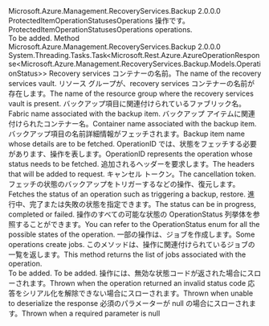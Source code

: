 <Type Name="IProtectedItemOperationStatusesOperations" FullName="Microsoft.Azure.Management.RecoveryServices.Backup.IProtectedItemOperationStatusesOperations">
  <TypeSignature Language="C#" Value="public interface IProtectedItemOperationStatusesOperations" />
  <TypeSignature Language="ILAsm" Value=".class public interface auto ansi abstract IProtectedItemOperationStatusesOperations" />
  <TypeSignature Language="DocId" Value="T:Microsoft.Azure.Management.RecoveryServices.Backup.IProtectedItemOperationStatusesOperations" />
  <TypeSignature Language="VB.NET" Value="Public Interface IProtectedItemOperationStatusesOperations" />
  <TypeSignature Language="F#" Value="type IProtectedItemOperationStatusesOperations = interface" />
  <AssemblyInfo>
    <AssemblyName>Microsoft.Azure.Management.RecoveryServices.Backup</AssemblyName>
    <AssemblyVersion>2.0.0.0</AssemblyVersion>
  </AssemblyInfo>
  <Interfaces />
  <Docs>
    <summary>
            <span data-ttu-id="ead25-101">ProtectedItemOperationStatusesOperations 操作です。</span><span class="sxs-lookup"><span data-stu-id="ead25-101">ProtectedItemOperationStatusesOperations operations.</span></span>
            </summary>
    <remarks>To be added.</remarks>
  </Docs>
  <Members>
    <Member MemberName="GetWithHttpMessagesAsync">
      <MemberSignature Language="C#" Value="public System.Threading.Tasks.Task&lt;Microsoft.Rest.Azure.AzureOperationResponse&lt;Microsoft.Azure.Management.RecoveryServices.Backup.Models.OperationStatus&gt;&gt; GetWithHttpMessagesAsync (string vaultName, string resourceGroupName, string fabricName, string containerName, string protectedItemName, string operationId, System.Collections.Generic.Dictionary&lt;string,System.Collections.Generic.List&lt;string&gt;&gt; customHeaders = null, System.Threading.CancellationToken cancellationToken = null);" />
      <MemberSignature Language="ILAsm" Value=".method public hidebysig newslot virtual instance class System.Threading.Tasks.Task`1&lt;class Microsoft.Rest.Azure.AzureOperationResponse`1&lt;class Microsoft.Azure.Management.RecoveryServices.Backup.Models.OperationStatus&gt;&gt; GetWithHttpMessagesAsync(string vaultName, string resourceGroupName, string fabricName, string containerName, string protectedItemName, string operationId, class System.Collections.Generic.Dictionary`2&lt;string, class System.Collections.Generic.List`1&lt;string&gt;&gt; customHeaders, valuetype System.Threading.CancellationToken cancellationToken) cil managed" />
      <MemberSignature Language="DocId" Value="M:Microsoft.Azure.Management.RecoveryServices.Backup.IProtectedItemOperationStatusesOperations.GetWithHttpMessagesAsync(System.String,System.String,System.String,System.String,System.String,System.String,System.Collections.Generic.Dictionary{System.String,System.Collections.Generic.List{System.String}},System.Threading.CancellationToken)" />
      <MemberSignature Language="F#" Value="abstract member GetWithHttpMessagesAsync : string * string * string * string * string * string * System.Collections.Generic.Dictionary&lt;string, System.Collections.Generic.List&lt;string&gt;&gt; * System.Threading.CancellationToken -&gt; System.Threading.Tasks.Task&lt;Microsoft.Rest.Azure.AzureOperationResponse&lt;Microsoft.Azure.Management.RecoveryServices.Backup.Models.OperationStatus&gt;&gt;" Usage="iProtectedItemOperationStatusesOperations.GetWithHttpMessagesAsync (vaultName, resourceGroupName, fabricName, containerName, protectedItemName, operationId, customHeaders, cancellationToken)" />
      <MemberType>Method</MemberType>
      <AssemblyInfo>
        <AssemblyName>Microsoft.Azure.Management.RecoveryServices.Backup</AssemblyName>
        <AssemblyVersion>2.0.0.0</AssemblyVersion>
      </AssemblyInfo>
      <ReturnValue>
        <ReturnType>System.Threading.Tasks.Task&lt;Microsoft.Rest.Azure.AzureOperationResponse&lt;Microsoft.Azure.Management.RecoveryServices.Backup.Models.OperationStatus&gt;&gt;</ReturnType>
      </ReturnValue>
      <Parameters>
        <Parameter Name="vaultName" Type="System.String" />
        <Parameter Name="resourceGroupName" Type="System.String" />
        <Parameter Name="fabricName" Type="System.String" />
        <Parameter Name="containerName" Type="System.String" />
        <Parameter Name="protectedItemName" Type="System.String" />
        <Parameter Name="operationId" Type="System.String" />
        <Parameter Name="customHeaders" Type="System.Collections.Generic.Dictionary&lt;System.String,System.Collections.Generic.List&lt;System.String&gt;&gt;" />
        <Parameter Name="cancellationToken" Type="System.Threading.CancellationToken" />
      </Parameters>
      <Docs>
        <param name="vaultName">
            <span data-ttu-id="ead25-102">Recovery services コンテナーの名前。</span><span class="sxs-lookup"><span data-stu-id="ead25-102">The name of the recovery services vault.</span></span>
            </param>
        <param name="resourceGroupName">
            <span data-ttu-id="ead25-103">リソース グループが、recovery services コンテナーの名前が存在します。</span><span class="sxs-lookup"><span data-stu-id="ead25-103">The name of the resource group where the recovery services vault is present.</span></span>
            </param>
        <param name="fabricName">
            <span data-ttu-id="ead25-104">バックアップ項目に関連付けられているファブリック名。</span><span class="sxs-lookup"><span data-stu-id="ead25-104">Fabric name associated with the backup item.</span></span>
            </param>
        <param name="containerName">
            <span data-ttu-id="ead25-105">バックアップ アイテムに関連付けられたコンテナー名。</span><span class="sxs-lookup"><span data-stu-id="ead25-105">Container name associated with the backup item.</span></span>
            </param>
        <param name="protectedItemName">
            <span data-ttu-id="ead25-106">バックアップ項目の名前詳細情報がフェッチされます。</span><span class="sxs-lookup"><span data-stu-id="ead25-106">Backup item name whose details are to be fetched.</span></span>
            </param>
        <param name="operationId">
            <span data-ttu-id="ead25-107">OperationID では、状態をフェッチする必要があります、操作を表します。</span><span class="sxs-lookup"><span data-stu-id="ead25-107">OperationID represents the operation whose status needs to be fetched.</span></span>
            </param>
        <param name="customHeaders">
            <span data-ttu-id="ead25-108">追加されるヘッダーを要求します。</span><span class="sxs-lookup"><span data-stu-id="ead25-108">The headers that will be added to request.</span></span>
            </param>
        <param name="cancellationToken">
            <span data-ttu-id="ead25-109">キャンセル トークン。</span><span class="sxs-lookup"><span data-stu-id="ead25-109">The cancellation token.</span></span>
            </param>
        <summary>
            <span data-ttu-id="ead25-110">フェッチの状態のバックアップをトリガーするなどの操作、復元します。</span><span class="sxs-lookup"><span data-stu-id="ead25-110">Fetches the status of an operation such as triggering a backup, restore.</span></span> <span data-ttu-id="ead25-111">進行中、完了または失敗の状態を指定できます。</span><span class="sxs-lookup"><span data-stu-id="ead25-111">The status can be in progress, completed or failed.</span></span> <span data-ttu-id="ead25-112">操作のすべての可能な状態の OperationStatus 列挙体を参照することができます。</span><span class="sxs-lookup"><span data-stu-id="ead25-112">You can refer to the OperationStatus enum for all the possible states of the operation.</span></span> <span data-ttu-id="ead25-113">一部の操作は、ジョブを作成します。</span><span class="sxs-lookup"><span data-stu-id="ead25-113">Some operations create jobs.</span></span> <span data-ttu-id="ead25-114">このメソッドは、操作に関連付けられているジョブの一覧を返します。</span><span class="sxs-lookup"><span data-stu-id="ead25-114">This method returns the list of jobs associated with the operation.</span></span>
            </summary>
        <returns>To be added.</returns>
        <remarks>To be added.</remarks>
        <exception cref="T:Microsoft.Rest.Azure.CloudException">
            <span data-ttu-id="ead25-115">操作には、無効な状態コードが返された場合にスローされます。</span><span class="sxs-lookup"><span data-stu-id="ead25-115">Thrown when the operation returned an invalid status code</span></span>
            </exception>
        <exception cref="T:Microsoft.Rest.SerializationException">
            <span data-ttu-id="ead25-116">応答をシリアル化を解除できない場合にスローされます。</span><span class="sxs-lookup"><span data-stu-id="ead25-116">Thrown when unable to deserialize the response</span></span>
            </exception>
        <exception cref="T:Microsoft.Rest.ValidationException">
            <span data-ttu-id="ead25-117">必須のパラメーターが null の場合にスローされます。</span><span class="sxs-lookup"><span data-stu-id="ead25-117">Thrown when a required parameter is null</span></span>
            </exception>
      </Docs>
    </Member>
  </Members>
</Type>